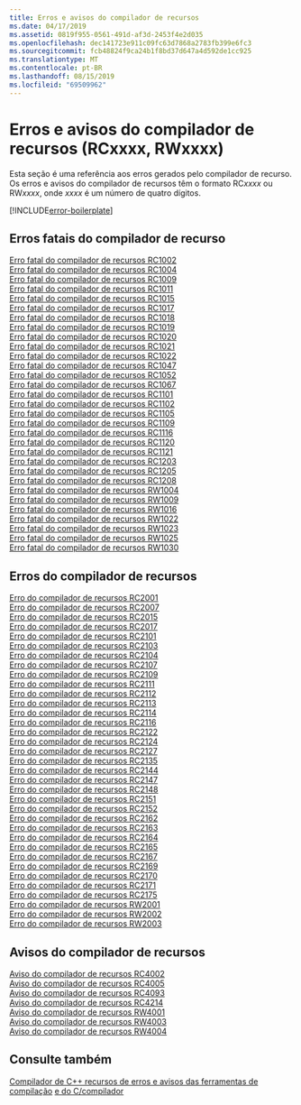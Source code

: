 ```yaml
---
title: Erros e avisos do compilador de recursos
ms.date: 04/17/2019
ms.assetid: 0819f955-0561-491d-af3d-2453f4e2d035
ms.openlocfilehash: dec141723e911c09fc63d7868a2783fb399e6fc3
ms.sourcegitcommit: fcb48824f9ca24b1f8bd37d647a4d592de1cc925
ms.translationtype: MT
ms.contentlocale: pt-BR
ms.lasthandoff: 08/15/2019
ms.locfileid: "69509962"
---
```

# <a name="resource-compiler-errors-and-warnings-rcxxxx-rwxxxx"></a>Erros e avisos do compilador de recursos (RCxxxx, RWxxxx)

Esta seção é uma referência aos erros gerados pelo compilador de recurso. Os erros e avisos do compilador de recursos têm o formato RC*xxxx* ou RW*xxxx*, onde *xxxx* é um número de quatro dígitos.

[!INCLUDE[error-boilerplate](../../error-messages/includes/error-boilerplate.md)]

## <a name="resource-compiler-fatal-errors"></a>Erros fatais do compilador de recurso

[Erro fatal do compilador de recursos RC1002](resource-compiler-fatal-error-rc1002.md) \
[Erro fatal do compilador de recursos RC1004](resource-compiler-fatal-error-rc1004.md) \
[Erro fatal do compilador de recursos RC1009](resource-compiler-fatal-error-rc1009.md) \
[Erro fatal do compilador de recursos RC1011](resource-compiler-fatal-error-rc1011.md) \
[Erro fatal do compilador de recursos RC1015](resource-compiler-fatal-error-rc1015.md) \
[Erro fatal do compilador de recursos RC1017](resource-compiler-fatal-error-rc1017.md) \
[Erro fatal do compilador de recursos RC1018](resource-compiler-fatal-error-rc1018.md) \
[Erro fatal do compilador de recursos RC1019](resource-compiler-fatal-error-rc1019.md) \
[Erro fatal do compilador de recursos RC1020](resource-compiler-fatal-error-rc1020.md) \
[Erro fatal do compilador de recursos RC1021](resource-compiler-fatal-error-rc1021.md) \
[Erro fatal do compilador de recursos RC1022](resource-compiler-fatal-error-rc1022.md) \
[Erro fatal do compilador de recursos RC1047](resource-compiler-fatal-error-rc1047.md) \
[Erro fatal do compilador de recursos RC1052](resource-compiler-fatal-error-rc1052.md) \
[Erro fatal do compilador de recursos RC1067](resource-compiler-fatal-error-rc1067.md) \
[Erro fatal do compilador de recursos RC1101](resource-compiler-fatal-error-rc1101.md) \
[Erro fatal do compilador de recursos RC1102](resource-compiler-fatal-error-rc1102.md) \
[Erro fatal do compilador de recursos RC1105](resource-compiler-fatal-error-rc1105.md) \
[Erro fatal do compilador de recursos RC1109](resource-compiler-fatal-error-rc1109.md) \
[Erro fatal do compilador de recursos RC1116](resource-compiler-fatal-error-rc1116.md) \
[Erro fatal do compilador de recursos RC1120](resource-compiler-fatal-error-rc1120.md) \
[Erro fatal do compilador de recursos RC1121](resource-compiler-fatal-error-rc1121.md) \
[Erro fatal do compilador de recursos RC1203](resource-compiler-fatal-error-rc1203.md) \
[Erro fatal do compilador de recursos RC1205](resource-compiler-fatal-error-rc1205.md) \
[Erro fatal do compilador de recursos RC1208](resource-compiler-fatal-error-rc1208.md) \
[Erro fatal do compilador de recursos RW1004](resource-compiler-fatal-error-rw1004.md) \
[Erro fatal do compilador de recursos RW1009](resource-compiler-fatal-error-rw1009.md) \
[Erro fatal do compilador de recursos RW1016](resource-compiler-fatal-error-rw1016.md) \
[Erro fatal do compilador de recursos RW1022](resource-compiler-fatal-error-rw1022.md) \
[Erro fatal do compilador de recursos RW1023](resource-compiler-fatal-error-rw1023.md) \
[Erro fatal do compilador de recursos RW1025](resource-compiler-fatal-error-rw1025.md) \
[Erro fatal do compilador de recursos RW1030](resource-compiler-fatal-error-rw1030.md)

## <a name="resource-compiler-errors"></a>Erros do compilador de recursos

[Erro do compilador de recursos RC2001](resource-compiler-error-rc2001.md) \
[Erro do compilador de recursos RC2007](resource-compiler-error-rc2007.md) \
[Erro do compilador de recursos RC2015](resource-compiler-error-rc2015.md) \
[Erro do compilador de recursos RC2017](resource-compiler-error-rc2017.md) \
[Erro do compilador de recursos RC2101](resource-compiler-error-rc2101.md) \
[Erro do compilador de recursos RC2103](resource-compiler-error-rc2103.md) \
[Erro do compilador de recursos RC2104](resource-compiler-error-rc2104.md) \
[Erro do compilador de recursos RC2107](resource-compiler-error-rc2107.md) \
[Erro do compilador de recursos RC2109](resource-compiler-error-rc2109.md) \
[Erro do compilador de recursos RC2111](resource-compiler-error-rc2111.md) \
[Erro do compilador de recursos RC2112](resource-compiler-error-rc2112.md) \
[Erro do compilador de recursos RC2113](resource-compiler-error-rc2113.md) \
[Erro do compilador de recursos RC2114](resource-compiler-error-rc2114.md) \
[Erro do compilador de recursos RC2116](resource-compiler-error-rc2116.md) \
[Erro do compilador de recursos RC2122](resource-compiler-error-rc2122.md) \
[Erro do compilador de recursos RC2124](resource-compiler-error-rc2124.md) \
[Erro do compilador de recursos RC2127](resource-compiler-error-rc2127.md) \
[Erro do compilador de recursos RC2135](resource-compiler-error-rc2135.md) \
[Erro do compilador de recursos RC2144](resource-compiler-error-rc2144.md) \
[Erro do compilador de recursos RC2147](resource-compiler-error-rc2147.md) \
[Erro do compilador de recursos RC2148](resource-compiler-error-rc2148.md) \
[Erro do compilador de recursos RC2151](resource-compiler-error-rc2151.md) \
[Erro do compilador de recursos RC2152](resource-compiler-error-rc2152.md) \
[Erro do compilador de recursos RC2162](resource-compiler-error-rc2162.md) \
[Erro do compilador de recursos RC2163](resource-compiler-error-rc2163.md) \
[Erro do compilador de recursos RC2164](resource-compiler-error-rc2164.md) \
[Erro do compilador de recursos RC2165](resource-compiler-error-rc2165.md) \
[Erro do compilador de recursos RC2167](resource-compiler-error-rc2167.md) \
[Erro do compilador de recursos RC2169](resource-compiler-error-rc2169.md) \
[Erro do compilador de recursos RC2170](resource-compiler-error-rc2170.md) \
[Erro do compilador de recursos RC2171](resource-compiler-error-rc2171.md) \
[Erro do compilador de recursos RC2175](resource-compiler-error-rc2175.md) \
[Erro do compilador de recursos RW2001](resource-compiler-error-rw2001.md) \
[Erro do compilador de recursos RW2002](resource-compiler-error-rw2002.md) \
[Erro do compilador de recursos RW2003](resource-compiler-error-rw2003.md)

## <a name="resource-compiler-warnings"></a>Avisos do compilador de recursos

[Aviso do compilador de recursos RC4002](resource-compiler-warning-rc4002.md) \
[Aviso do compilador de recursos RC4005](resource-compiler-warning-rc4005.md) \
[Aviso do compilador de recursos RC4093](resource-compiler-warning-rc4093.md) \
[Aviso do compilador de recursos RC4214](resource-compiler-warning-rc4214.md) \
[Aviso do compilador de recursos RW4001](resource-compiler-warning-rw4001.md) \
[Aviso do compilador de recursos RW4003](resource-compiler-warning-rw4003.md) \
[Aviso do compilador de recursos RW4004](resource-compiler-warning-rw4004.md)

## <a name="see-also"></a>Consulte também

[Compilador de C++ recursos de erros e avisos das ferramentas de compilação](../compiler-errors-1/c-cpp-build-errors.md)
[ e do C/compilador](/windows/win32/menurc/resource-compiler)
